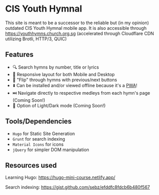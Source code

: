 # CIS Youth Hymnal

This site is meant to be a successor to the reliable but (in my opinion) outdated CIS Youth Hymnal mobile app. It is also accessible through https://youthhymns.church.org.sg (accelerated through Cloudflare CDN utilizing Brotli, HTTP/3, QUIC)

## Features

- 🔍 Search hymns by number, title or lyrics
- 📱 Responsive layout for both Mobile and Desktop
- 📖 "Flip" through hymns with previous/next buttons
- ⬇️ Can be installed and/or viewed offline because it's a [PWA](https://en.wikipedia.org/wiki/Progressive_web_app)!
- ⏭️ Navigate directly to respective medleys from each hymn's page (Coming Soon!)
- 🌙 Option of Light/Dark mode (Coming Soon!)

## Tools/Dependencies

- `Hugo` for Static Site Generation
- `Grunt` for search indexing
- `Material Icons` for icons
- `jQuery` for simpler DOM manipulation

## Resources used

Learning Hugo: https://hugo-mini-course.netlify.app/

Search indexing: https://gist.github.com/sebz/efddfc8fdcb6b480f567
